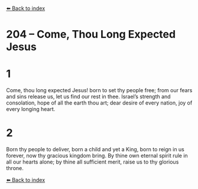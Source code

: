 [⬅️ Back to index](../README.md)

# 204 – Come, Thou Long Expected Jesus


# 1
Come, thou long expected Jesus!
born to set thy people free;
from our fears and sins release us,
let us find our rest in thee.
Israel’s strength and consolation,
hope of all the earth thou art;
dear desire of every nation,
joy of every longing heart.

# 2
Born thy people to deliver,
born a child and yet a King,
born to reign in us forever,
now thy gracious kingdom bring.
By thine own eternal spirit
rule in all our hearts alone;
by thine all sufficient merit,
raise us to thy glorious throne.

[⬅️ Back to index](../README.md)
